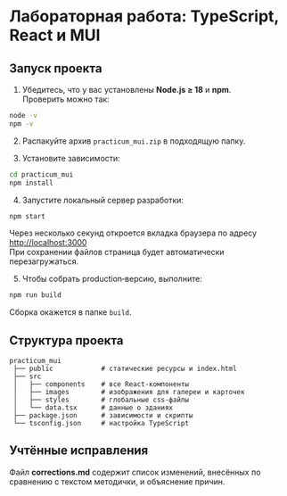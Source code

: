 # Лабораторная работа: TypeScript, React и MUI

## Запуск проекта

1. Убедитесь, что у вас установлены **Node.js ≥ 18** и **npm**.  
   Проверить можно так:

```bash
node -v
npm -v
```

2. Распакуйте архив `practicum_mui.zip` в подходящую папку.

3. Установите зависимости:

```bash
cd practicum_mui
npm install
```

4. Запустите локальный сервер разработки:

```bash
npm start
```

Через несколько секунд откроется вкладка браузера по адресу [http://localhost:3000](http://localhost:3000)  
При сохранении файлов страница будет автоматически перезагружаться.

5. Чтобы собрать production‑версию, выполните:

```bash
npm run build
```

Сборка окажется в папке `build`.

## Структура проекта

```
practicum_mui
 ├── public            # статические ресурсы и index.html
 ├── src
 │   ├── components    # все React‑компоненты
 │   ├── images        # изображения для галереи и карточек
 │   ├── styles        # глобальные css‑файлы
 │   └── data.tsx      # данные о зданиях
 ├── package.json      # зависимости и скрипты
 └── tsconfig.json     # настройка TypeScript
```

## Учтённые исправления

Файл **corrections.md** содержит список изменений, внесённых по сравнению с текстом методички, и объяснение причин.
